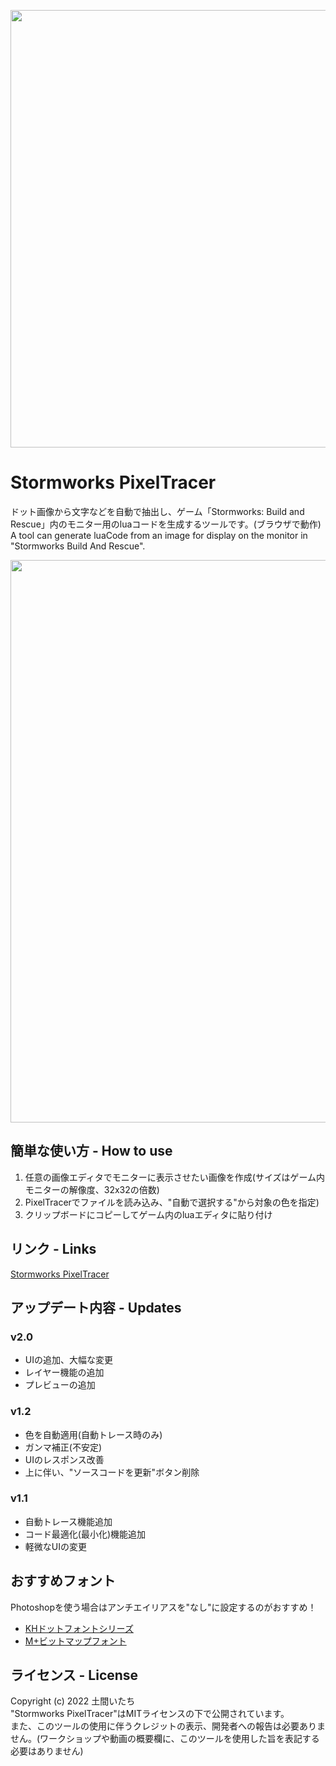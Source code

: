 <p align="center">
<img width="700" src="https://user-images.githubusercontent.com/94786908/151834828-1a82bd43-f3bd-403b-afb8-1c6c0ca9db44.png"></img>
</p>

# Stormworks PixelTracer
ドット画像から文字などを自動で抽出し、ゲーム「Stormworks: Build and Rescue」内のモニター用のluaコードを生成するツールです。(ブラウザで動作)  
A tool can generate luaCode from an image for display on the monitor in "Stormworks Build And Rescue".

<p align="center">
  <img width="900" src="https://user-images.githubusercontent.com/94786908/151832464-d8d16ad6-ad79-4e0a-a749-f35d35222fad.gif">
</p>

## 簡単な使い方 - How to use
1. 任意の画像エディタでモニターに表示させたい画像を作成(サイズはゲーム内モニターの解像度、32x32の倍数)
2. PixelTracerでファイルを読み込み、"自動で選択する"から対象の色を指定)
3. クリップボードにコピーしてゲーム内のluaエディタに貼り付け

## リンク - Links
[Stormworks PixelTracer](https://doma-itachi.github.io/Stormworks-PixelTracer/ "Stormworks PixelTracer")

## アップデート内容 - Updates
### v2.0
- UIの追加、大幅な変更
- レイヤー機能の追加
- プレビューの追加

### v1.2
- 色を自動適用(自動トレース時のみ)
- ガンマ補正(不安定)
- UIのレスポンス改善
- 上に伴い、"ソースコードを更新"ボタン削除

### v1.1
- 自動トレース機能追加
- コード最適化(最小化)機能追加
- 軽微なUIの変更

## おすすめフォント
Photoshopを使う場合はアンチエイリアスを"なし"に設定するのがおすすめ！
- [KHドットフォントシリーズ](http://jikasei.me/font/kh-dotfont/ "KHdotFont")  
- [M+ビットマップフォント](https://mplus-fonts.osdn.jp/mplus-bitmap-fonts/ "MplusBitmap")

## ライセンス - License
Copyright (c) 2022 土間いたち  
"Stormworks PixelTracer"はMITライセンスの下で公開されています。  
また、このツールの使用に伴うクレジットの表示、開発者への報告は必要ありません。(ワークショップや動画の概要欄に、このツールを使用した旨を表記する必要はありません)
